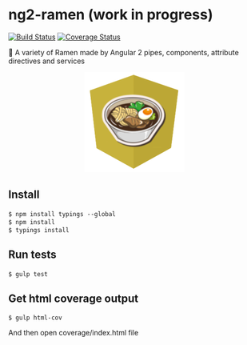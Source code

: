 # ng2-ramen (work in progress)

[![Build Status](https://secure.travis-ci.org/ng-ramen/ng-ramen-2.svg)](https://travis-ci.org/ng-ramen/ng-ramen-2) 
[![Coverage Status](https://coveralls.io/repos/github/ng-ramen/ng-ramen-2/badge.svg?branch=master)](https://coveralls.io/github/ng-ramen/ng-ramen-2?branch=master)

:ramen: A variety of Ramen made by Angular 2 pipes, components, attribute directives and services


<p align="center">
  <img src="https://raw.githubusercontent.com/astagi/mystatics/master/ng-ramen/ngramen-small.png"/>
</p>

## Install

    $ npm install typings --global
    $ npm install
    $ typings install

## Run tests

    $ gulp test

## Get html coverage output

    $ gulp html-cov

And then open coverage/index.html file
